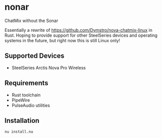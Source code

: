 # nonar

ChatMix without the Sonar

Essentially a rewrite of https://github.com/Dymstro/nova-chatmix-linux in Rust. Hoping to provide support for other SteelSeries devices and operating systems in the future, but right now this is still Linux only!

## Supported Devices

- SteelSeries Arctis Nova Pro Wireless

## Requirements

- Rust toolchain
- PipeWire
- PulseAudio utilities

## Installation

```bash
nu install.nu
```
